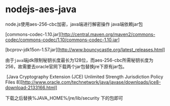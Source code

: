 # nodejs-aes-java
node.js使用aes-256-cbc加密，java端进行解密操作
 java端依赖jar包

[commons-codec-1.10.jar][http://central.maven.org/maven2/commons-codec/commons-codec/1.10/commons-codec-1.10.jar]

[bcprov-jdk15on-1.57.jar][http://www.bouncycastle.org/latest_releases.html]

​     由于```java```端jdk限制秘钥长度最长为128位，而aes-256-cbc所需秘钥长度为256，故需要去oracle官网下载两个jar包替换jre下原有jar包。

​    [Java Cryptography Extension (JCE) Unlimited Strength Jurisdiction Policy Files 8][http://www.oracle.com/technetwork/java/javase/downloads/jce8-download-2133166.html]

下载之后替换%JAVA_HOME%/jre/lib/security 下的包即可